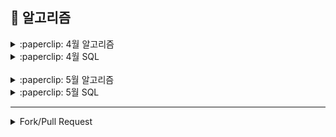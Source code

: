 ## 📌 알고리즘

<details><summary>:paperclip: 4월 알고리즘</summary>

|주차|1|2|3|4|
|:---:|:---:|:---:|:---:|:---:|
|1주차<br> (04.03 ~ 04.09)| [온라인 판매](https://www.acmicpc.net/problem/1246) | [공유기 설치](https://www.acmicpc.net/problem/2110) |[센서](https://www.acmicpc.net/problem/2212) | [입국심사](https://www.acmicpc.net/problem/3079) |
|2주차<br> (04.10 ~ 04.16)|[캐시](https://school.programmers.co.kr/learn/courses/30/lessons/17680?language=java) |[N진수 게임](https://school.programmers.co.kr/learn/courses/30/lessons/17687) |[자물쇠와 열쇠](https://school.programmers.co.kr/learn/courses/30/lessons/60059) |[합승 택시 요금](https://school.programmers.co.kr/learn/courses/30/lessons/72413)|
 |3주차<br> (04.17 ~ 04.23)|[뉴스 클러스터링](https://school.programmers.co.kr/learn/courses/30/lessons/17677) | [불량 사용자](https://school.programmers.co.kr/learn/courses/30/lessons/64064) | [보석 쇼핑](https://school.programmers.co.kr/learn/courses/30/lessons/67258)
 
 </details>
 
 
 <details><summary>:paperclip: 4월 SQL</summary>

|주차|1|2|3|
|:---:|:---:|:---:|:---:|
|2주차<br> (04.10 ~ 04.16)|[조건별로 분류하여 주문상태 출력하기](https://school.programmers.co.kr/learn/courses/30/lessons/131113?language=mysql) |[카테고리 별 도서 판매량 집계하기](https://school.programmers.co.kr/learn/courses/30/lessons/144855) |[조건에 맞는 사용자와 총 거래금액 조회하기](https://school.programmers.co.kr/learn/courses/30/lessons/164668) |
 |3주차<br> (04.17 ~ 04.23)| [오랜 기간 보호한 동물1](https://school.programmers.co.kr/learn/courses/30/lessons/59044) | [있었는데요 없었습니다](https://school.programmers.co.kr/learn/courses/30/lessons/59043) | [오랜 기간 보호한 동물2](https://school.programmers.co.kr/learn/courses/30/lessons/59411) |
 
 </details>
 
 <br>
 
 <details><summary>:paperclip: 5월 알고리즘</summary>

|주차|1|2|3|
|:---:|:---:|:---:|:---:|
|1주차<br> (04.28 ~ 05.04)| [두 큐 합 같게 만들기](https://school.programmers.co.kr/learn/courses/30/lessons/118667) | [징검다리 건너기](https://school.programmers.co.kr/learn/courses/30/lessons/64062) |[프렉탈 평면](https://www.acmicpc.net/problem/1030)

</details>


<details><summary>:paperclip: 5월 SQL</summary>

|주차|1|2|3|
|:---:|:---:|:---:|:---:|
|1주차<br> (04.28 ~ 05.04)| [즐겨찾기가 가장 많은 식당 정보 출력하기](https://school.programmers.co.kr/learn/courses/30/lessons/131123) | [대여 기록이 존재하는 자동차 리스트 구하기](https://school.programmers.co.kr/learn/courses/30/lessons/157341) |[조건에 맞는 사용자 정보 조회하기](https://school.programmers.co.kr/learn/courses/30/lessons/164670)
 |2주차<br> (05.05 ~ 05.11)| [헤비 유저가 소유한 장소](https://school.programmers.co.kr/learn/courses/30/lessons/77487) | [자동차 대여 기록에서 대여중/대여 가능 여부 구분하기](https://school.programmers.co.kr/learn/courses/30/lessons/157340) |[대여 횟수가 많은 자동차들의 월별 대여 횟수 구하기](https://school.programmers.co.kr/learn/courses/30/lessons/151139)
  |3주차<br> (05.12 ~ 05.18)| [조회수가 가장 많은 중고거래 게시판의 첨부파일 조회하기](https://school.programmers.co.kr/learn/courses/30/lessons/164671) | [5월 식품들의 총매출 조회하기](https://school.programmers.co.kr/learn/courses/30/lessons/131117) |[식품분류별 가장 비싼 식품의 정보 조회하기](https://school.programmers.co.kr/learn/courses/30/lessons/131116)
   |4주차<br> (05.19 ~ 05.25)| [서울에 위치한 식당 목록 출력하기](https://school.programmers.co.kr/learn/courses/30/lessons/131118) | [년, 월, 성별 별 상품 구매 회원 수 구하기](https://school.programmers.co.kr/learn/courses/30/lessons/131532) |[우유와 요거트가 담긴 장바구니](https://school.programmers.co.kr/learn/courses/30/lessons/62284)

</details>


***


<details><summary>Fork/Pull Request</summary>
 
 ## 1. Fork
![image](https://user-images.githubusercontent.com/81174840/232497886-0f139681-189d-432e-bd6d-528d1eabf31e.png)
#### → Fork를 통해 개인 repository로 파일을 가져온다.

***

## 2. Pull Request

<br>

### 2-1)
![image](https://user-images.githubusercontent.com/81174840/232507340-b985f9d0-e94a-4d77-a8ca-45380d43621b.png)
#### → 개인 repository에서 m월/문제의 번호.이름/자신의 이름/문제.java 또는 readme.md

<br>

### 2-2)
![image](https://user-images.githubusercontent.com/81174840/232508131-a40c7324-f633-4312-b2d7-bac99626507f.png)

```
commit 규칙 : [문제 출처] 문제이름 / 난이도 / 걸린시간
Ex) [BOJ] 신입 사원 / 실버1 / 1h 30m

```

<br>

### 2-3)
![image](https://user-images.githubusercontent.com/81174840/232509160-69721b98-1473-4e54-8d5b-463a3c12bd64.png)
### [New Pull Request] 버튼을 누른다.

<br>

### 2-4)
![image](https://user-images.githubusercontent.com/81174840/232492654-ed0a1426-03ff-4b33-be58-380a3124faa7.png)

<br>

### 2-5)
![image](https://user-images.githubusercontent.com/81174840/232492855-4f776539-7a63-47be-a398-b2c201d86dc2.png)

<br>

### 2-6)
![image](https://user-images.githubusercontent.com/81174840/232519856-d2702039-9fea-45c5-a1a5-5247e6540c2e.png)

<br>

### 2-7)
![image](https://user-images.githubusercontent.com/81174840/232494660-cd26d67b-109e-4420-b0d2-b71a14e5440a.png)

```
본인 이름 / n월 m주차 / 문제 출처 / 문제 이름
Ex) YehJin Jung / 4월 1주차 / BOJ / 신입 사원


문제 출처(플랫폼)
[BOJ] - 백준
[PGS] - 프로그래머스
[SWEA] - 삼성SW Expert Academy
[ETC] - 그외

```
<br>

### 2-8)
![image](https://user-images.githubusercontent.com/81174840/232520581-fa80fbb4-4349-4528-a54b-d3f6586dcfc5.png)
#### → organization 에서 개인 repository에서 올린 pull Request를 볼 수 있다.
 </details>


 

